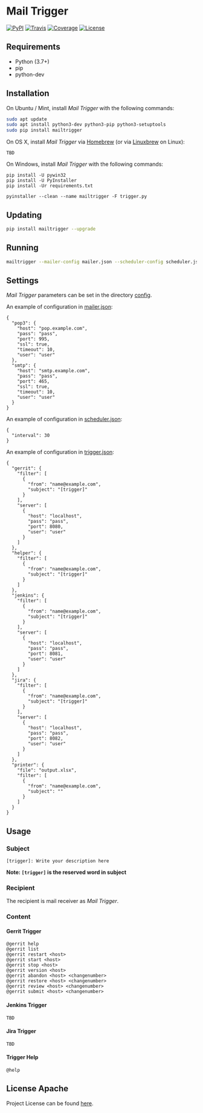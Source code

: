 # Mail Trigger

[![PyPI](https://img.shields.io/pypi/v/mailtrigger.svg?color=brightgreen)](https://pypi.org/project/mailtrigger/)
[![Travis](https://travis-ci.com/craftslab/mailtrigger.svg?branch=master)](https://travis-ci.com/craftslab/mailtrigger)
[![Coverage](https://coveralls.io/repos/github/craftslab/mailtrigger/badge.svg?branch=master)](https://coveralls.io/github/craftslab/mailtrigger?branch=master)
[![License](https://img.shields.io/github/license/craftslab/mailtrigger.svg?color=brightgreen)](https://github.com/craftslab/mailtrigger/blob/master/LICENSE)



## Requirements

- Python (3.7+)
- pip
- python-dev



## Installation

On Ubuntu / Mint, install *Mail Trigger* with the following commands:

```bash
sudo apt update
sudo apt install python3-dev python3-pip python3-setuptools
sudo pip install mailtrigger
```

On OS X, install *Mail Trigger* via [Homebrew](https://brew.sh/) (or via [Linuxbrew](https://linuxbrew.sh/) on Linux):

```
TBD
```

On Windows, install *Mail Trigger* with the following commands:

```
pip install -U pywin32
pip install -U PyInstaller
pip install -Ur requirements.txt

pyinstaller --clean --name mailtrigger -F trigger.py
```



## Updating

```bash
pip install mailtrigger --upgrade
```



## Running

```bash
mailtrigger --mailer-config mailer.json --scheduler-config scheduler.json --trigger-config trigger.json
```



## Settings

*Mail Trigger* parameters can be set in the directory [config](https://github.com/craftslab/mailtrigger/blob/master/mailtrigger/config).

An example of configuration in [mailer.json](https://github.com/craftslab/mailtrigger/blob/master/mailtrigger/config/mailer.json):

```
{
  "pop3": {
    "host": "pop.example.com",
    "pass": "pass",
    "port": 995,
    "ssl": true,
    "timeout": 10,
    "user": "user"
  },
  "smtp": {
    "host": "smtp.example.com",
    "pass": "pass",
    "port": 465,
    "ssl": true,
    "timeout": 10,
    "user": "user"
  }
}
```

An example of configuration in [scheduler.json](https://github.com/craftslab/mailtrigger/blob/master/mailtrigger/config/scheduler.json):

```
{
  "interval": 30
}
```

An example of configuration in [trigger.json](https://github.com/craftslab/mailtrigger/blob/master/mailtrigger/config/trigger.json):

```
{
  "gerrit": {
    "filter": [
      {
        "from": "name@example.com",
        "subject": "[trigger]"
      }
    ],
    "server": [
      {
        "host": "localhost",
        "pass": "pass",
        "port": 8080,
        "user": "user"
      }
    ]
  },
  "helper": {
    "filter": [
      {
        "from": "name@example.com",
        "subject": "[trigger]"
      }
    ]
  },
  "jenkins": {
    "filter": [
      {
        "from": "name@example.com",
        "subject": "[trigger]"
      }
    ],
    "server": [
      {
        "host": "localhost",
        "pass": "pass",
        "port": 8081,
        "user": "user"
      }
    ]
  },
  "jira": {
    "filter": [
      {
        "from": "name@example.com",
        "subject": "[trigger]"
      }
    ],
    "server": [
      {
        "host": "localhost",
        "pass": "pass",
        "port": 8082,
        "user": "user"
      }
    ]
  },
  "printer": {
    "file": "output.xlsx",
    "filter": [
      {
        "from": "name@example.com",
        "subject": ""
      }
    ]
  }
}
```



## Usage

### Subject

```
[trigger]: Write your description here
```

**Note: `[trigger]` is the reserved word in subject**



### Recipient

The recipient is mail receiver as *Mail Trigger*.



### Content

#### Gerrit Trigger

```
@gerrit help
@gerrit list
@gerrit restart <host>
@gerrit start <host>
@gerrit stop <host>
@gerrit version <host>
@gerrit abandon <host> <changenumber>
@gerrit restore <host> <changenumber>
@gerrit review <host> <changenumber>
@gerrit submit <host> <changenumber>
```



#### Jenkins Trigger

```
TBD
```



#### Jira Trigger

```
TBD
```



#### Trigger Help

```
@help
```



## License Apache

Project License can be found [here](https://github.com/craftslab/mailtrigger/blob/master/LICENSE).
